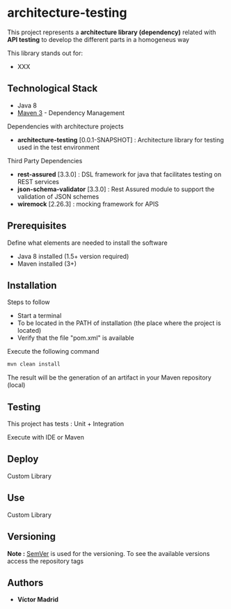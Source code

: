 # architecture-testing

This project represents a **architecture library (dependency)** related with **API testing** to develop the different parts in a homogeneus way

This library stands out for:

* XXX



## Technological Stack

* Java 8
* [Maven 3](https://maven.apache.org/) - Dependency Management

Dependencies with architecture projects

* **architecture-testing** [0.0.1-SNAPSHOT] : Architecture library for testing used in the test environment

Third Party Dependencies

* **rest-assured** [3.3.0] : DSL framework for java that facilitates testing on REST services
* **json-schema-validator** [3.3.0] : Rest Assured module to support the validation of JSON schemes
* **wiremock** [2.26.3] : mocking framework for APIS







## Prerequisites

Define what elements are needed to install the software

* Java 8 installed (1.5+ version required)
* Maven installed  (3+)





## Installation

Steps to follow

* Start a terminal
* To be located in the PATH of installation (the place where the project is located)
* Verify that the file "pom.xml" is available

Execute the following command

```bash
mvn clean install
```

The result will be the generation of an artifact in your Maven repository (local)





## Testing

This project has tests : Unit + Integration

Execute with IDE or Maven





## Deploy

Custom Library





## Use

Custom Library





## Versioning

**Note :** [SemVer](http://semver.org/) is used for the versioning. 
To see the available versions access the repository tags





## Authors

* **Víctor Madrid**
